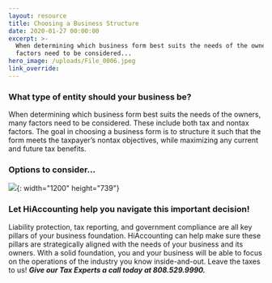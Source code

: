 ```yaml
---
layout: resource
title: Choosing a Business Structure
date: 2020-01-27 00:00:00
excerpt: >-
  When determining which business form best suits the needs of the owners, many
  factors need to be considered...
hero_image: /uploads/File_0006.jpeg
link_override:
---
```


### What type of entity should your business be?

When determining which business form best suits the needs of the owners, many factors need to be considered. These include both tax and nontax factors. The goal in choosing a business form is to structure it such that the form meets the taxpayer’s nontax objectives, while maximizing any current and future tax benefits.

### Options to consider…

![](/uploads/business-structures-chart.png){: width="1200" height="739"}

### Let HiAccounting help you navigate this important decision\!

Liability protection, tax reporting, and government compliance are all key pillars of your business foundation. HiAccounting can help make sure these pillars are strategically aligned with the needs of your business and its owners. With a solid foundation, you and your business will be able to focus on the operations of the industry you know inside-and-out. Leave the taxes to us\!&nbsp;***Give our Tax Experts a call today at 808.529.9990.***
